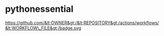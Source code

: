 # pythonessential

https://github.com/&lt;OWNER&gt;/&lt;REPOSITORY&gt;/actions/workflows/&lt;WORKFLOW\_FILE&gt;/badge.svg
